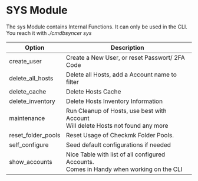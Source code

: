 # SYS Module
The sys Module contains Internal Functions. It can only be used in the CLI. You reach it with _./cmdbsyncer sys_

| Option             | Description                                                                                |
| ------------------ | ------------------------------------------------------------------------------------------ |
| create_user        | Create a New User, or reset Passwort/ 2FA Code                                             |
| delete_all_hosts   | Delete all Hosts, add a Account name to filter                                             |
| delete_cache       | Delete Hosts Cache                                                                         |
| delete_inventory   | Delete Hosts Inventory Information                                                         |
| maintenance        | Run Cleanup of Hosts, use best with Account <br>Will delete Hosts not found any more       |
| reset_folder_pools | Reset Usage of Checkmk Folder Pools.                                                       |
| self_configure     | Seed default configurations if needed                                                      |
| show_accounts      | Nice Table with list of all configured Accounts.<br>Comes in Handy when working on the CLI |
